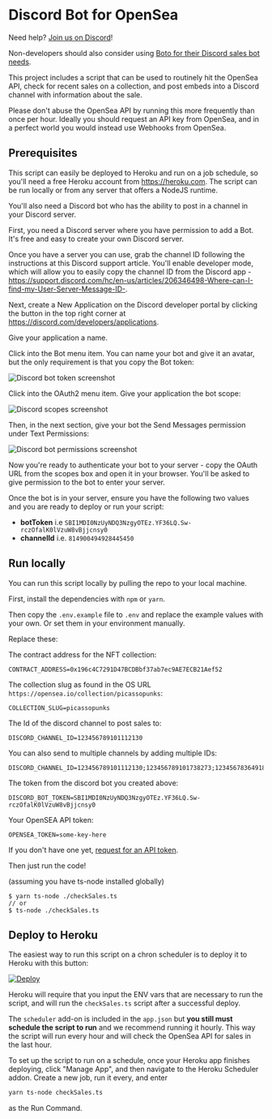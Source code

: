 # Discord Bot for OpenSea

Need help? [Join us on Discord](https://discord.gg/BheNSUfcvm)!

Non-developers should also consider using [Boto for their Discord sales bot needs](https://medium.com/boto-corp/opensea-nfts-to-discord-bot-no-code-eeec8340112d?source=friends_link&sk=df690bf11c6c5efa91a98a31a23e36f9).

This project includes a script that can be used to routinely hit the OpenSea API, check for recent sales on a collection, and post embeds into a Discord channel with information about the sale.

Please don't abuse the OpenSea API by running this more frequently than once per hour. Ideally you should request an API key from OpenSea, and in a perfect world you would instead use Webhooks from OpenSea.

## Prerequisites

This script can easily be deployed to Heroku and run on a job schedule, so you'll need a free Heroku account from https://heroku.com. The script can be run locally or from any server that offers a NodeJS runtime.

You'll also need a Discord bot who has the ability to post in a channel in your Discord server.

First, you need a Discord server where you have permission to add a Bot. It's free and easy to create your own Discord server.

Once you have a server you can use, grab the channel ID following the instructions at this Discord support article. You'll enable developer mode, which will allow you to easily copy the channel ID from the Discord app - https://support.discord.com/hc/en-us/articles/206346498-Where-can-I-find-my-User-Server-Message-ID-.

Next, create a New Application on the Discord developer portal by clicking the button in the top right corner at https://discord.com/developers/applications.

Give your application a name.

Click into the Bot menu item. You can name your bot and give it an avatar, but the only requirement is that you copy the Bot token:

![Discord bot token screenshot](./.github/bot-token.png)

Click into the OAuth2 menu item. Give your application the bot scope:

![Discord scopes screenshot](./.github/discord-scope.png)

Then, in the next section, give your bot the Send Messages permission under Text Permissions:

![Discord bot permissions screenshot](./.github/discord-bot-permissions.png)

Now you're ready to authenticate your bot to your server - copy the OAuth URL from the scopes box and open it in your browser. You'll be asked to give permission to the bot to enter your server.

Once the bot is in your server, ensure you have the following two values and you are ready to deploy or run your script:

- **botToken** i.e `SBI1MDI0NzUyNDQ3NzgyOTEz.YF36LQ.Sw-rczOfalK0lVzuW8vBjjcnsy0`
- **channelId** i.e. `814900494928445450`

## Run locally

You can run this script locally by pulling the repo to your local machine.

First, install the dependencies with `npm` or `yarn`.

Then copy the `.env.example` file to `.env` and replace the example values with your own. Or set them in your environment manually.

Replace these:

The contract address for the NFT collection:
```
CONTRACT_ADDRESS=0x196c4C7291D47BCDBbf37ab7ec9AE7ECB21Aef52
```

The collection slug as found in the OS URL `https://opensea.io/collection/picassopunks`:
```
COLLECTION_SLUG=picassopunks
```

The Id of the discord channel to post sales to:
```
DISCORD_CHANNEL_ID=123456789101112130
```

You can also send to multiple channels by adding multiple IDs:
```
DISCORD_CHANNEL_ID=123456789101112130;123456789101738273;123456783649182736
```

The token from the discord bot you created above:
```
DISCORD_BOT_TOKEN=SBI1MDI0NzUyNDQ3NzgyOTEz.YF36LQ.Sw-rczOfalK0lVzuW8vBjjcnsy0
```

Your OpenSEA API token:
```
OPENSEA_TOKEN=some-key-here
```

 If you don't have one yet, [request for an API token](https://docs.opensea.io/reference/request-an-api-key).

Then just run the code!

(assuming you have ts-node installed globally)

```
$ yarn ts-node ./checkSales.ts
// or
$ ts-node ./checkSales.ts
```

## Deploy to Heroku

The easiest way to run this script on a chron scheduler is to deploy it to Heroku with this button:

[![Deploy](https://www.herokucdn.com/deploy/button.svg)](https://heroku.com/deploy)

Heroku will require that you input the ENV vars that are necessary to run the script, and will run the `checkSales.ts` script after a successful deploy.

The `scheduler` add-on is included in the `app.json` but **you still must schedule the script to run** and we recommend running it hourly. This way the script will run every hour and will check the OpenSea API for sales in the last hour.

To set up the script to run on a schedule, once your Heroku app finishes deploying, click "Manage App", and then navigate to the Heroku Scheduler addon. Create a new job, run it every, and enter

```bash
yarn ts-node checkSales.ts
```

as the Run Command.
